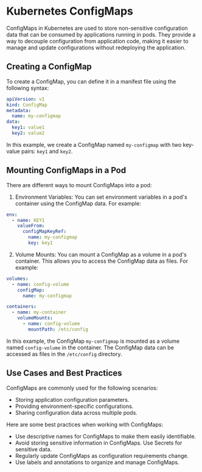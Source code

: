 # Kubernetes ConfigMaps

ConfigMaps in Kubernetes are used to store non-sensitive configuration data that can be consumed by applications running in pods. They provide a way to decouple configuration from application code, making it easier to manage and update configurations without redeploying the application.

## Creating a ConfigMap

To create a ConfigMap, you can define it in a manifest file using the following syntax:

```yaml
apiVersion: v1
kind: ConfigMap
metadata:
  name: my-configmap
data:
  key1: value1
  key2: value2
```

In this example, we create a ConfigMap named `my-configmap` with two key-value pairs: `key1` and `key2`.

## Mounting ConfigMaps in a Pod

There are different ways to mount ConfigMaps into a pod:

1. Environment Variables: You can set environment variables in a pod's container using the ConfigMap data. For example:

```yaml
env:
  - name: KEY1
    valueFrom:
      configMapKeyRef:
        name: my-configmap
        key: key1
```

2. Volume Mounts: You can mount a ConfigMap as a volume in a pod's container. This allows you to access the ConfigMap data as files. For example:

```yaml
volumes:
  - name: config-volume
    configMap:
      name: my-configmap

containers:
  - name: my-container
    volumeMounts:
      - name: config-volume
        mountPath: /etc/config
```

In this example, the ConfigMap `my-configmap` is mounted as a volume named `config-volume` in the container. The ConfigMap data can be accessed as files in the `/etc/config` directory.

## Use Cases and Best Practices

ConfigMaps are commonly used for the following scenarios:

- Storing application configuration parameters.
- Providing environment-specific configurations.
- Sharing configuration data across multiple pods.

Here are some best practices when working with ConfigMaps:

- Use descriptive names for ConfigMaps to make them easily identifiable.
- Avoid storing sensitive information in ConfigMaps. Use Secrets for sensitive data.
- Regularly update ConfigMaps as configuration requirements change.
- Use labels and annotations to organize and manage ConfigMaps.
